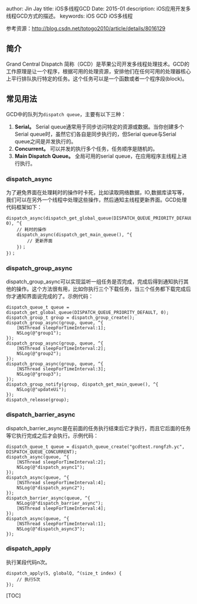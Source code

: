author: Jin Jay
title: iOS多线程GCD
Date: 2015-01
description: iOS应用开发多线程GCD方式的描述。
keywords: iOS GCD
          iOS多线程

参考资源：http://blog.csdn.net/totogo2010/article/details/8016129
## 简介
Grand Central Dispatch 简称（GCD）是苹果公司开发多线程处理技术。GCD的工作原理是让一个程序，根据可用的处理资源，安排他们在任何可用的处理器核心上平行排队执行特定的任务。这个任务可以是一个函数或者一个程序段(block)。

## 常见用法
GCD中的队列为`dispatch queue`，主要有以下三种：
1. **Serial。** Serial queue通常用于同步访问特定的资源或数据。当你创建多个Serial queue时，虽然它们各自是同步执行的，但Serial queue与Serial queue之间是并发执行的。
2. **Concurrent。** 可以并发的执行多个任务，任务顺序是随机的。
3. **Main Dispatch Queue。** 全局可用的serial queue，在应用程序主线程上进行执行。

### dispatch_async
为了避免界面在处理耗时的操作时卡死，比如读取网络数据，IO,数据库读写等，我们可以在另外一个线程中处理这些操作，然后通知主线程更新界面。GCD处理代码框架如下：

    dispatch_async(dispatch_get_global_queue(DISPATCH_QUEUE_PRIORITY_DEFAULT, 0), ^{
        // 耗时的操作
        dispatch_async(dispatch_get_main_queue(), ^{
            // 更新界面
        })；
    })；

### dispatch\_group\_async
dispatch\_group\_async可以实现监听一组任务是否完成，完成后得到通知执行其他的操作。这个方法很有用，比如你执行三个下载任务，当三个任务都下载完成后你才通知界面说完成的了。示例代码：

    dispatch_queue_t queue = dispatch_get_global_queue(DISPATCH_QUEUE_PRIORITY_DEFAULT, 0);
    dispatch_group_t group = dispatch_group_create();
    dispatch_group_async(group, queue, ^{
        [NSThread sleepForTimeInterval:1];
        NSLog(@"group1");
    });
    dispatch_group_async(group, queue, ^{
        [NSThread sleepForTimeInterval:2];
        NSLog(@"group2");
    });
    dispatch_group_async(group, queue, ^{
        [NSThread sleepForTimeInterval:3];
        NSLog(@"group3");
    });
    dispatch_group_notify(group, dispatch_get_main_queue(), ^{
        NSLog(@"updateUi");
    });
    dispatch_release(group);

### dispatch\_barrier\_async
dispatch\_barrier\_async是在前面的任务执行结束后它才执行，而且它后面的任务等它执行完成之后才会执行。示例代码：

    dispatch_queue_t queue = dispatch_queue_create("gcdtest.rongfzh.yc", DISPATCH_QUEUE_CONCURRENT);
    dispatch_async(queue, ^{
        [NSThread sleepForTimeInterval:2];
        NSLog(@"dispatch_async1");
    });
    dispatch_async(queue, ^{
        [NSThread sleepForTimeInterval:4];
        NSLog(@"dispatch_async2");
    });
    dispatch_barrier_async(queue, ^{
        NSLog(@"dispatch_barrier_async");
        [NSThread sleepForTimeInterval:4];
    });
    dispatch_async(queue, ^{
        [NSThread sleepForTimeInterval:1];
        NSLog(@"dispatch_async3");
    });

### dispatch\_apply 
执行某段代码n次。

    dispatch_apply(5, globalQ, ^(size_t index) {
        // 执行5次
    });


[TOC]